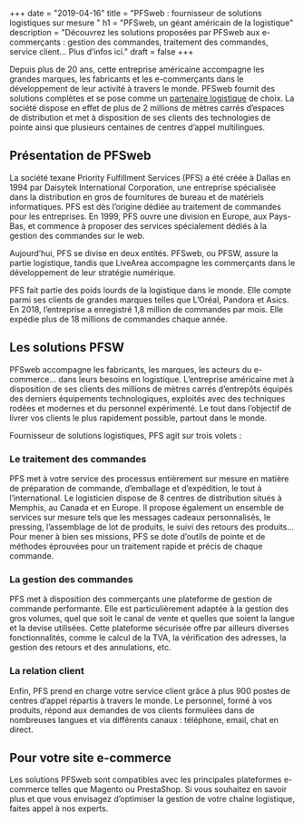 +++
date = "2019-04-16"
title = "PFSweb : fournisseur de solutions logistiques sur mesure "
h1 = "PFSweb, un géant américain de la logistique"
description = "Découvrez les solutions proposées par PFSweb aux e-commerçants : gestion des commandes, traitement des commandes, service client… Plus d’infos ici."
draft = false
+++

Depuis plus de 20 ans, cette entreprise américaine accompagne les grandes marques, les fabricants et les e-commerçants dans le développement de leur activité à travers le monde. PFSweb fournit des solutions complètes et se pose comme un [partenaire logistique](/ecommerce/tunnel-de-vente/livraison/partenaire-logistique/) de choix. La société dispose en effet de plus de 2 millions de mètres carrés d’espaces de distribution et met à disposition de ses clients des technologies de pointe ainsi que plusieurs centaines de centres d’appel multilingues. 

## Présentation de PFSweb

La société texane Priority Fulfillment Services (PFS) a été créée à Dallas en 1994 par Daisytek International Corporation, une entreprise spécialisée dans la distribution en gros de fournitures de bureau et de matériels informatiques. PFS est dès l’origine dédiée au traitement de commandes pour les entreprises. En 1999, PFS ouvre une division en Europe, aux Pays-Bas, et commence à proposer des services spécialement dédiés à la gestion des commandes sur le web.

Aujourd’hui, PFS se divise en deux entités. PFSweb, ou PFSW, assure la partie logistique, tandis que LiveArea accompagne les commerçants dans le développement de leur stratégie numérique.

PFS fait partie des poids lourds de la logistique dans le monde. Elle compte parmi ses clients de grandes marques telles que L’Oréal, Pandora et Asics. En 2018, l’entreprise a enregistré 1,8 million de commandes par mois. Elle expédie plus de 18 millions de commandes chaque année.

## Les solutions PFSW

PFSweb accompagne les fabricants, les marques, les acteurs du e-commerce… dans leurs besoins en logistique. L’entreprise américaine met à disposition de ses clients des millions de mètres carrés d’entrepôts équipés des derniers équipements technologiques, exploités avec des techniques rodées et modernes et du personnel expérimenté. Le tout dans l’objectif de livrer vos clients le plus rapidement possible, partout dans le monde.

Fournisseur de solutions logistiques, PFS agit sur trois volets :

### Le traitement des commandes

PFS met à votre service des processus entièrement sur mesure en matière de préparation de commande, d’emballage et d’expédition, le tout à l’international. Le logisticien dispose de 8 centres de distribution situés à Memphis, au Canada et en Europe. Il propose également un ensemble de services sur mesure tels que les messages cadeaux personnalisés, le pressing, l’assemblage de lot de produits, le suivi des retours des produits… Pour mener à bien ses missions, PFS se dote d’outils de pointe et de méthodes éprouvées pour un traitement rapide et précis de chaque commande.

### La gestion des commandes

PFS met à disposition des commerçants une plateforme de gestion de commande performante. Elle est particulièrement adaptée à la gestion des gros volumes, quel que soit le canal de vente et quelles que soient la langue et la devise utilisées. Cette plateforme sécurisée offre par ailleurs diverses fonctionnalités, comme le calcul de la TVA, la vérification des adresses, la gestion des retours et des annulations, etc.

### La relation client

Enfin, PFS prend en charge votre service client grâce à plus 900 postes de centres d’appel répartis à travers le monde. Le personnel, formé à vos produits, répond aux demandes de vos clients formulées dans de nombreuses langues et via différents canaux : téléphone, email, chat en direct.

## Pour votre site e-commerce

Les solutions PFSweb sont compatibles avec les principales plateformes e-commerce telles que Magento ou PrestaShop. Si vous souhaitez en savoir plus et que vous envisagez d’optimiser la gestion de votre chaîne logistique, faites appel à nos experts.
